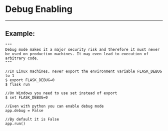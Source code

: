 # Debug Enabling
-------

## Example:

    
    """
    Debug mode makes it a major security risk and therefore it must never be used on production machines. It may even lead to execution of arbitrary code.
    """

    //In Linux machines, never export the environment variable FLASK_DEBUG to 1
    $ export FLASK_DEBUG=0
    $ flask run

    //On Windows you need to use set instead of export
    $ set FLASK_DEBUG=0

    //Even with python you can enable debug mode
    app.debug = False

    //By default it is False
    app.run()